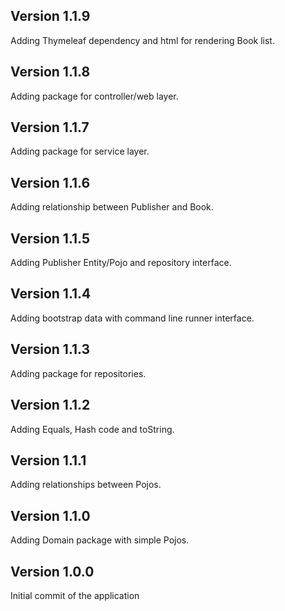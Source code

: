 ## Version 1.1.9
Adding Thymeleaf dependency and html for rendering Book list.

## Version 1.1.8
Adding package for controller/web layer.

## Version 1.1.7
Adding package for service layer.

## Version 1.1.6
Adding relationship between Publisher and Book.

## Version 1.1.5
Adding Publisher Entity/Pojo and repository interface.

## Version 1.1.4
Adding bootstrap data with command line runner interface.

## Version 1.1.3
Adding package for repositories.

## Version 1.1.2
Adding Equals, Hash code and toString.

## Version 1.1.1
Adding relationships between Pojos.

## Version 1.1.0
Adding Domain package with simple Pojos.

## Version 1.0.0  
Initial commit of the application